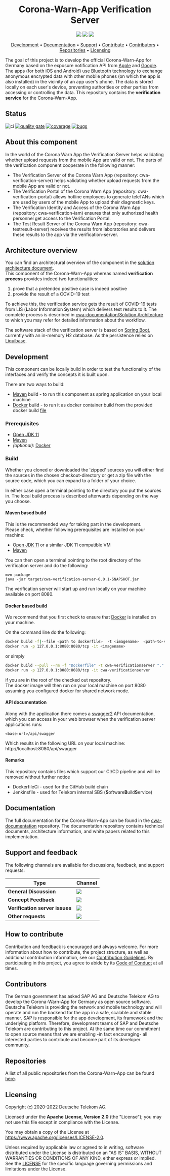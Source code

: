 <h1 align="center">
    Corona-Warn-App Verification Server
</h1>

<p align="center">
    <a href="https://github.com/corona-warn-app/cwa-verification-server/commits/" title="Last Commit"><img src="https://img.shields.io/github/last-commit/corona-warn-app/cwa-verification-server?style=flat"></a>
    <a href="https://github.com/corona-warn-app/cwa-verification-server/issues" title="Open Issues"><img src="https://img.shields.io/github/issues/corona-warn-app/cwa-verification-server?style=flat"></a>
    <a href="https://github.com/corona-warn-app/cwa-verification-server/blob/master/LICENSE" title="License"><img src="https://img.shields.io/badge/License-Apache%202.0-green.svg?style=flat"></a>
</p>

<p align="center">
  <a href="#development">Development</a> •
  <a href="#documentation">Documentation</a> •
  <a href="#support-and-feedback">Support</a> •
  <a href="#how-to-contribute">Contribute</a> •
  <a href="#contributors">Contributors</a> •
  <a href="#repositories">Repositories</a> •
  <a href="#licensing">Licensing</a>
</p>

The goal of this project is to develop the official Corona-Warn-App for Germany based on the exposure notification API from [Apple](https://www.apple.com/covid19/contacttracing/) and [Google](https://www.google.com/covid19/exposurenotifications/). The apps (for both iOS and Android) use Bluetooth technology to exchange anonymous encrypted data with other mobile phones (on which the app is also installed) in the vicinity of an app user's phone. The data is stored locally on each user's device, preventing authorities or other parties from accessing or controlling the data. This repository contains the **verification service** for the Corona-Warn-App.

## Status
![ci](https://github.com/corona-warn-app/cwa-verification-server/workflows/ci/badge.svg)
[![quality gate](https://sonarcloud.io/api/project_badges/measure?project=corona-warn-app_cwa-verification-server&metric=alert_status)](https://sonarcloud.io/dashboard?id=corona-warn-app_cwa-verification-server)
[![coverage](https://sonarcloud.io/api/project_badges/measure?project=corona-warn-app_cwa-verification-server&metric=coverage)](https://sonarcloud.io/dashboard?id=corona-warn-app_cwa-verification-server)
[![bugs](https://sonarcloud.io/api/project_badges/measure?project=corona-warn-app_cwa-verification-server&metric=bugs)](https://sonarcloud.io/dashboard?id=corona-warn-app_cwa-verification-server)

## About this component

In the world of the Corona Warn App the Verification Server helps validating whether upload requests from the mobile App are valid or not. The parts of the verification component cooperate in the following manner:

- The Verification Server of the Corona Warn App (repository: cwa-verification-server) helps validating whether upload requests from the mobile App are valid or not.
- The Verification Portal of the Corona Warn App (repository: cwa-verification-portal) allows hotline employees to generate teleTANs which are used by users of the mobile App to upload their diagnostic keys.
- The Verification Identity and Access of the Corona Warn App (repository: cwa-verification-iam) ensures that only authorized health personnel get access to the Verification Portal.
- The Test Result Server of the Corona Warn App (repository: cwa-testresult-server) receives the results from laboratories and delivers these results to the app via the verification-server.

## Architecture overview
You can find an architectural overview of the component in the [solution architecture document](https://github.com/corona-warn-app/cwa-documentation/blob/master/solution_architecture.md).  
This component of the Corona-Warn-App whereas named **verification process** provides indeed two functionalities:  
1. prove that a pretended positive case is indeed positive  
2. provide the result of a COVID-19 test  

To achieve this, the verification service gets the result of COVID-19 tests from LIS (**L**abor **I**nformation **S**ystem) which delivers test results to it. The complete process is described in [cwa-documentation/Solution Architecture](https://github.com/corona-warn-app/cwa-documentation/blob/master/solution_architecture.md) to which you may refer for detailed information about the workflow.

The software stack of the verification server is based on [Spring Boot](https://spring.io/projects/spring-boot), currently with an in-memory H2 database. As the persistence relies on [Liquibase](https://www.liquibase.org).

## Development
This component can be locally build in order to test the functionality of the interfaces and verify the concepts it is built upon.  

There are two ways to build:
 - [Maven](https:///maven.apache.org) build - to run this component as spring application on your local machine
 - [Docker](https://www.docker.com) build - to run it as docker container build from the provided docker build [file](https://github.com/corona-warn-app/cwa-verification-server/blob/master/Dockerfile)

### Prerequisites
 - [Open JDK 11](https://openjdk.java.net)  
 - [Maven](https://maven.apache.org)
 - *(optional)*: [Docker](https://www.docker.com)  

### Build
Whether you cloned or downloaded the 'zipped' sources you will either find the sources in the chosen checkout-directory or get a zip file with the source code, which you can expand to a folder of your choice.

In either case open a terminal pointing to the directory you put the sources in. The local build process is described afterwards depending on the way you choose.

#### Maven based build
This is the recommended way for taking part in the development.  
Please check, whether following prerequisites are installed on your machine:
- [Open JDK 11](https://openjdk.java.net) or a similar JDK 11 compatible VM  
- [Maven](https://maven.apache.org)

You can then open a terminal pointing to the root directory of the verification server and do the following:

    mvn package
    java -jar target/cwa-verification-server-0.0.1-SNAPSHOT.jar  

The verification server will start up and run locally on your machine available on port 8080.

#### Docker based build  
We recommend that you first check to ensure that [Docker](https://www.docker.com) is installed on your machine.

On the command line do the following:
```bash
docker build -f|--file <path to dockerfile>  -t <imagename>  <path-to-verificationserver-root>
docker run -p 127.0.0.1:8080:8080/tcp -it <imagename>
```
or simply  
```bash
docker build --pull --rm -f "Dockerfile" -t cwa-verificationserver "."
docker run -p 127.0.0.1:8080:8080/tcp -it cwa-verificationserver
```
if you are in the root of the checked out repository.  
The docker image will then run on your local machine on port 8080 assuming you configured docker for shared network mode.

#### API documentation  
Along with the application there comes a [swagger2](https://swagger.io) API documentation, which you can access in your web browser when the verification server applications runs:

    <base-url>/api/swagger

Which results in the following URL on your local machine:
http://localhost:8080/api/swagger

#### Remarks
This repository contains files which support our CI/CD pipeline and will be removed without further notice  
 - DockerfileCi - used for the GitHub build chain
 - Jenkinsfile - used for Telekom internal SBS (**S**oftware**B**uild**S**ervice)

## Documentation  
The full documentation for the Corona-Warn-App can be found in the [cwa-documentation](https://github.com/corona-warn-app/cwa-documentation) repository. The documentation repository contains technical documents, architecture information, and white papers related to this implementation.

## Support and feedback
The following channels are available for discussions, feedback, and support requests:

| Type                     | Channel                                                |
| ------------------------ | ------------------------------------------------------ |
| **General Discussion**   | <a href="https://github.com/corona-warn-app/cwa-documentation/issues/new/choose" title="General Discussion"><img src="https://img.shields.io/github/issues/corona-warn-app/cwa-documentation/question.svg?style=flat-square"></a> </a>   |
| **Concept Feedback**    | <a href="https://github.com/corona-warn-app/cwa-documentation/issues/new/choose" title="Open Concept Feedback"><img src="https://img.shields.io/github/issues/corona-warn-app/cwa-documentation/architecture.svg?style=flat-square"></a>  |
| **Verification server issues**    | <a href="https://github.com/corona-warn-app/cwa-verification-server/issues" title="Open Issues"><img src="https://img.shields.io/github/issues/corona-warn-app/cwa-verification-server?style=flat"></a>  |
| **Other requests**    | <a href="mailto:opensource@telekom.de" title="Email CWA Team"><img src="https://img.shields.io/badge/email-CWA%20team-green?logo=mail.ru&style=flat-square&logoColor=white"></a>   |

## How to contribute  
Contribution and feedback is encouraged and always welcome. For more information about how to contribute, the project structure, as well as additional contribution information, see our [Contribution Guidelines](./CONTRIBUTING.md). By participating in this project, you agree to abide by its [Code of Conduct](./CODE_OF_CONDUCT.md) at all times.

## Contributors  
The German government has asked SAP AG and Deutsche Telekom AG to develop the Corona-Warn-App for Germany as open source software. Deutsche Telekom is providing the network and mobile technology and will operate and run the backend for the app in a safe, scalable and stable manner. SAP is responsible for the app development, its framework and the underlying platform. Therefore, development teams of SAP and Deutsche Telekom are contributing to this project. At the same time our commitment to open source means that we are enabling -in fact encouraging- all interested parties to contribute and become part of its developer community.

## Repositories

A list of all public repositories from the Corona-Warn-App can be found [here](https://github.com/corona-warn-app/cwa-documentation/blob/master/README.md#repositories).

## Licensing
Copyright (c) 2020-2022 Deutsche Telekom AG.

Licensed under the **Apache License, Version 2.0** (the "License"); you may not use this file except in compliance with the License.

You may obtain a copy of the License at https://www.apache.org/licenses/LICENSE-2.0.

Unless required by applicable law or agreed to in writing, software distributed under the License is distributed on an "AS IS" BASIS, WITHOUT WARRANTIES OR CONDITIONS OF ANY KIND, either express or implied. See the [LICENSE](./LICENSE) for the specific language governing permissions and limitations under the License.

